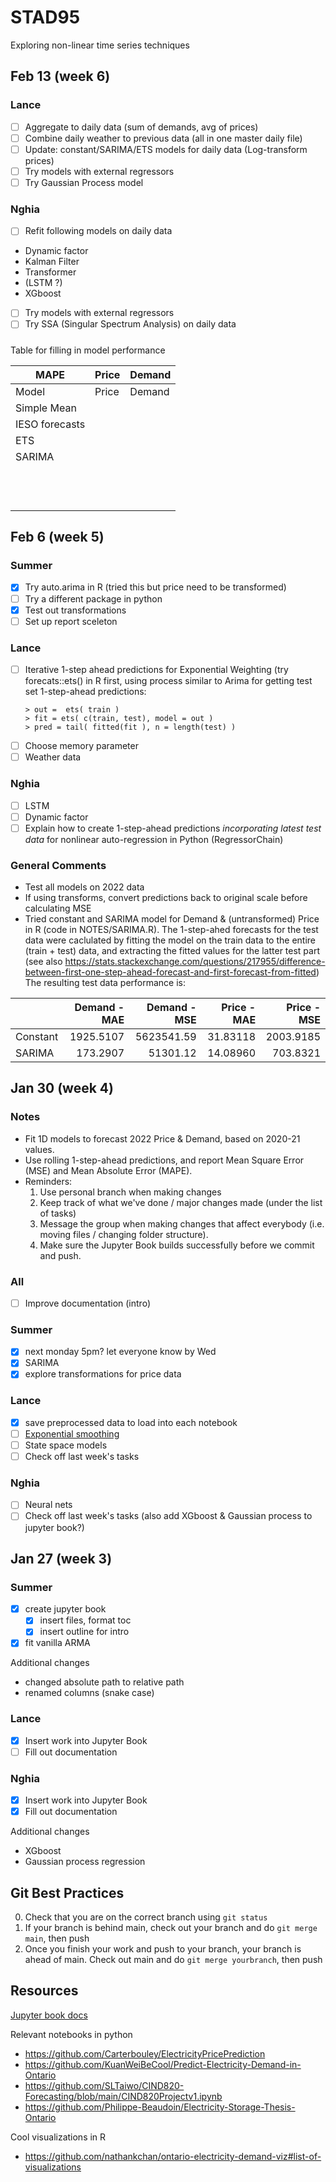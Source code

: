 # STAD95
Exploring non-linear time series techniques

## Feb 13 (week 6)

### Lance
- [ ] Aggregate to daily data (sum of demands, avg of prices) 
- [ ] Combine daily weather to previous data (all in one master daily file)
- [ ] Update: constant/SARIMA/ETS models for daily data (Log-transform prices)
- [ ] Try models with external regressors
- [ ] Try Gaussian Process model

### Nghia
- [ ] Refit following models on daily data
- Dynamic factor
- Kalman Filter 
- Transformer 
- (LSTM ?)
- XGboost
- [ ] Try models with external regressors
- [ ] Try SSA (Singular Spectrum Analysis) on daily data

#####
Table for filling in model performance

| MAPE           | Price | Demand |
|----------------|-------|--------|
| Model          | Price | Demand |
| Simple Mean    |       |        |
| IESO forecasts |       |        |
| ETS            |       |        |
| SARIMA         |       |        |
|                |       |        |
|                |       |        |
|                |       |        |
|                |       |        |
|                |       |        |
|                |       |        |
|                |       |        |
|                |       |        |
|                |       |        |
|                |       |        |
|                |       |        |
|                |       |        |

## Feb 6 (week 5)

### Summer
- [X] Try auto.arima in R (tried this but price need to be transformed)
- [ ] Try a different package in python
- [X] Test out transformations
- [ ] Set up report sceleton 

### Lance
- [ ] Iterative 1-step ahead predictions for Exponential Weighting 
    (try forecats::ets() in R first, using process similar to  Arima for getting test set 1-step-ahead predictions: 
    ```
    > out =  ets( train )
    > fit = ets( c(train, test), model = out )
    > pred = tail( fitted(fit ), n = length(test) )
    ```
- [ ] Choose memory parameter
- [ ] Weather data

### Nghia
- [ ] LSTM
- [ ] Dynamic factor
- [ ] Explain how to create 1-step-ahead predictions *incorporating latest test data* for nonlinear auto-regression in Python (RegressorChain)

### General Comments

- Test all models on 2022 data
- If using transforms, convert predictions back to original scale before calculating MSE
- Tried constant and SARIMA model for Demand & (untransformed) Price in R (code in NOTES/SARIMA.R).
  The 1-step-ahed forecasts for the test data were caclulated by fitting the model on the train data 
  to the entire (train + test) data, and extracting the fitted values for the latter test part
  (see also https://stats.stackexchange.com/questions/217955/difference-between-first-one-step-ahead-forecast-and-first-forecast-from-fitted)
  The resulting test data performance is:

|         |      Demand - MAE|      Demand - MSE|      Price - MAE|    Price - MSE|
|:--------|-----------------:|-----------------:|----------------:|--------------:|
|Constant |         1925.5107|        5623541.59|         31.83118|      2003.9185|
|SARIMA   |          173.2907|          51301.12|         14.08960|       703.8321|


## Jan 30 (week 4)

### Notes
- Fit 1D models to forecast 2022 Price & Demand, based on 2020-21 values. 
- Use rolling 1-step-ahead predictions, and report Mean Square Error (MSE) and Mean Absolute Error (MAPE).
- Reminders:
  1. Use personal branch when making changes
  2. Keep track of what we've done / major changes made (under the list of tasks)
  3. Message the group when making changes that affect everybody (i.e. moving files / changing folder structure). 
  4. Make sure the Jupyter Book builds successfully before we commit and push.

### All
- [ ] Improve documentation (intro)

### Summer  
- [X] next monday 5pm? let everyone know by Wed
- [X] SARIMA
- [X] explore transformations for price data

### Lance
- [x] save preprocessed data to load into each notebook
- [ ] [Exponential smoothing](https://www.statsmodels.org/dev/generated/statsmodels.tsa.holtwinters.ExponentialSmoothing.html)
- [ ] State space models
- [ ] Check off last week's tasks

### Nghia
- [ ] Neural nets
- [ ] Check off last week's tasks (also add XGboost & Gaussian process to jupyter book?)

## Jan 27 (week 3)

### Summer
- [x] create jupyter book
  - [x] insert files, format toc
  - [x] insert outline for intro
- [x] fit vanilla ARMA

Additional changes
- changed absolute path to relative path
- renamed columns (snake case)

### Lance
- [X] Insert work into Jupyter Book
- [ ] Fill out documentation

### Nghia
- [x] Insert work into Jupyter Book
- [x] Fill out documentation

Additional changes
- XGboost
- Gaussian process regression

## Git Best Practices

0. Check that you are on the correct branch using `git status`
1. If your branch is behind main, check out your branch and do `git merge main`, then push
2. Once you finish your work and push to your branch, your branch is ahead of main. Check out main and do `git merge yourbranch`, then push

## Resources

[Jupyter book docs](https://jupyterbook.org/en/stable/basics/organize.html)

Relevant notebooks in python
  - https://github.com/Carterbouley/ElectricityPricePrediction
  - https://github.com/KuanWeiBeCool/Predict-Electricity-Demand-in-Ontario
  - https://github.com/SLTaiwo/CIND820-Forecasting/blob/main/CIND820Projectv1.ipynb
  - https://github.com/Philippe-Beaudoin/Electricity-Storage-Thesis-Ontario

Cool visualizations in R
  - https://github.com/nathankchan/ontario-electricity-demand-viz#list-of-visualizations
